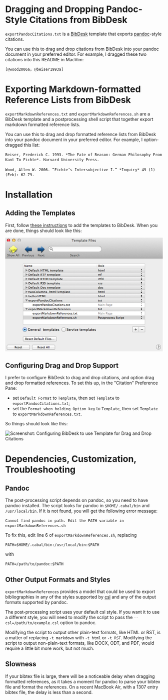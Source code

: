 Dragging and Dropping Pandoc-Style Citations from BibDesk
=========================================================

`exportPandocCitations.txt` is a [BibDesk][] template that exports
[pandoc][]-style citations.

You can use this to drag and drop citations from BibDesk into your
pandoc document in your preferred editor. For example, I dragged these
two citations into this README in MacVim:

    [@wood2006a; @beiser1993a]

Exporting Markdown-formatted Reference Lists from BibDesk
=========================================================

`exportMarkdownReferences.txt` and
`exportMarkdownReferences.sh` are a BibDesk template and a
postprocessing shell script that together export markdown formatted
reference lists.

You can use this to drag and drop formatted reference lists from BibDesk
into your pandoc document in your preferred editor. For example, I
option-dragged this list:

    Beiser, Frederick C. 1993. *The Fate of Reason: German Philosophy From Kant To Fichte*. Harvard University Press. 

    Wood, Allen W. 2006. “Fichte’s Intersubjective I.” *Inquiry* 49 (1) (Feb): 62–79.

Installation
============

Adding the Templates
--------------------

First, follow [these instructions][] to add the templates to BibDesk.
When you are done, things should look like this:

![Screenshot: Adding the Template to BibDesk][]

Configuring Drag and Drop Support
---------------------------------

I prefer to configure BibDesk to drag and drop citations, and option drag and drop formatted references. To set this up, in the "Citation" Preference Pane:

-   set `Default Format` to `Template`, then set `Template` to
    `exportPandocCitations.txt`;
-   set the `Format when holding Option key` to `Template`, then set
    `Template` to `exportMarkdownReferences.txt`.

So things should look like this:

![Screenshot: Configuring BibDesk to use Template for Drag and Drop
Citations][]

Dependencies, Customization, Troubleshooting
============================================

Pandoc
------

The post-processing script depends on pandoc, so you need to have pandoc
installed. The script looks for pandoc in `$HOME/.cabal/bin` and
`/usr/local/bin`. If it is not found, you will get the following error
message:

    Cannot find pandoc in path. Edit the PATH variable in exportMarkdownReferences.sh

To fix this, edit line 6 of `exportMarkdownReferences.sh`,
replacing

    PATH=$HOME/.cabal/bin:/usr/local/bin:$PATH

with

    PATH=/path/to/pandoc:$PATH

Other Output Formats and Styles
-------------------------------

`exportMarkdownReferences` provides a model that could be used to export bibliographies in any of the styles supported by [csl][] and any of the output formats supported by pandoc.

The post-processing script uses your default csl style. If you want
it to use a different style, you will need to modify the script to pass
the `--csl=/path/to/example.csl` option to pandoc.

Modifying the script to output other plain-text formats, like HTML or RST, is a matter of replacing `-t markdown` with `-t html` or `-t RST`. Modifying the script to output non-plain-text formats, like DOCX, ODT, and PDF, would require a little bit more work, but not much.

Slowness
--------

If your bibtex file is large, there will be a noticeable delay when
dragging formatted references, as it takes a moment for pandoc to parse
your bibtex file and format the references. On a recent MacBook Air,
with a 1307 entry bibtex file, the delay is less than a second.

  [BibDesk]: http://bibdesk.sourceforge.net/
  [pandoc]: http://johnmacfarlane.net/pandoc/
  [these instructions]: http://sourceforge.net/apps/mediawiki/bibdesk/index.php?title=Templates#Adding_a_Template_to_BibDesk
  [Screenshot: Adding the Template to BibDesk]: adding-bibdesk-template.png
  [Screenshot: Configuring BibDesk to use Template for Drag and Drop Citations]: citation-screenshot.png
  [csl]: https://github.com/citation-style-language/styles
